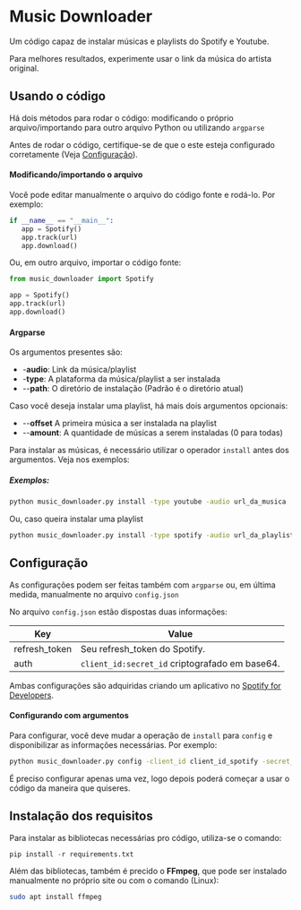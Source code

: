 # Music Downloader

Um código capaz de instalar músicas e playlists do Spotify e Youtube.

Para melhores resultados, experimente usar o link da música do artista original.

## Usando o código

Há dois métodos para rodar o código: modificando o próprio arquivo/importando para outro arquivo Python ou utilizando `argparse`

Antes de rodar o código, certifique-se de que o este esteja configurado corretamente (Veja [Configuração](#configuração)).

#### Modificando/importando o arquivo

Você pode editar manualmente o arquivo do código fonte e rodá-lo. Por exemplo:

```python
if __name__ == "__main__":
   app = Spotify()
   app.track(url)
   app.download()
```

Ou, em outro arquivo, importar o código fonte:

```python
from music_downloader import Spotify

app = Spotify()
app.track(url)
app.download()
```

#### Argparse

Os argumentos presentes são:

- -**audio**: Link da música/playlist
- -**type**: A plataforma da música/playlist a ser instalada
- --**path**: O diretório de instalação (Padrão é o diretório atual)

Caso você deseja instalar uma playlist, há mais dois argumentos opcionais:

- --**offset** A primeira música a ser instalada na playlist
- --**amount**: A quantidade de músicas a serem instaladas (0 para todas)

Para instalar as músicas, é necessário utilizar o operador `install` antes dos argumentos. Veja nos exemplos:

##### Exemplos:

```bash
python music_downloader.py install -type youtube -audio url_da_musica
```

Ou, caso queira instalar uma playlist

```bash
python music_downloader.py install -type spotify -audio url_da_playlist --offset 5 --amount 10
```

## Configuração

As configurações podem ser feitas também com `argparse` ou, em última medida, manualmente no arquivo `config.json`

No arquivo `config.json` estão dispostas duas informações:

| Key           | Value                                            |
| ------------- | ------------------------------------------------ |
| refresh_token | Seu refresh_token do Spotify.                    |
| auth          | `client_id:secret_id` criptografado em base64. |

Ambas configurações são adquiridas criando um aplicativo no [Spotify for Developers](https://developer.spotify.com).

#### Configurando com argumentos

Para configurar, você deve mudar a operação de `install` para `config` e disponibilizar as informações necessárias. Por exemplo:

```bash
python music_downloader.py config -client_id client_id_spotify -secret_id secret_id_spotify -refresh_token refresh_token_spotify
```

É preciso configurar apenas uma vez, logo depois poderá começar a usar o código da maneira que quiseres.

## Instalação dos requisitos

Para instalar as bibliotecas necessárias pro código, utiliza-se o comando:

```python
pip install -r requirements.txt
```

Além das bibliotecas, também é precido o **FFmpeg**, que pode ser instalado manualmente no próprio site ou com o comando (Linux):

```bash
sudo apt install ffmpeg
```
